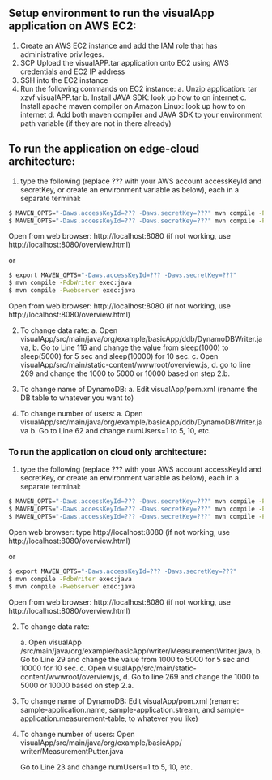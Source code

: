 ## Setup environment to run the visualApp application on AWS EC2:

1. Create an AWS EC2 instance and add the IAM role that has administrative privileges.
2. SCP Upload the visualAPP.tar application onto EC2 using AWS credentials and EC2 IP address
3. SSH into the EC2 instance
4. Run the following commands on EC2 instance: 
	a. Unzip application: tar xzvf visualAPP.tar
	b. Install JAVA SDK: look up how to on internet
	c. Install apache maven compiler on Amazon Linux: look up how to on internet
	d. Add both maven compiler and JAVA SDK to your environment path variable (if they are not in there already)

## To run the application on edge-cloud architecture: 

1. type the following (replace ??? with your AWS account accessKeyId and secretKey, or create an environment variable as below), each in a separate terminal:
		
  ```bash
  $ MAVEN_OPTS="-Daws.accessKeyId=??? -Daws.secretKey=???" mvn compile -PdbWriter exec:java
  $ MAVEN_OPTS="-Daws.accessKeyId=??? -Daws.secretKey=???" mvn compile -Pwebserver exec:java
  ```
  Open from web browser: http://localhost:8080 (if not working, use http://localhost:8080/overview.html)

  or 

  ```bash
  $ export MAVEN_OPTS="-Daws.accessKeyId=??? -Daws.secretKey=???"
  $ mvn compile -PdbWriter exec:java
  $ mvn compile -Pwebserver exec:java
  ```

  Open from web browser: http://localhost:8080 (if not working, use http://localhost:8080/overview.html)

2. To change data rate:
   a. Open visualApp/src/main/java/org/example/basicApp/ddb/DynamoDBWriter.java, 
   b. Go to Line 116 and change the value from sleep(1000) to sleep(5000) for 5 sec and sleep(10000) for 10 sec.
   c. Open visualApp/src/main/static-content/wwwroot/overview.js, 
   d. go to line 269 and change the 1000 to 5000 or 10000 based on step 2.b.

3. To change name of DynamoDB:
   a. Edit visualApp/pom.xml (rename the DB table to whatever you want to)

4. To change number of users:
   a. Open visualApp/src/main/java/org/example/basicApp/ddb/DynamoDBWriter.java
   b. Go to Line 62 and change numUsers=1 to 5, 10, etc.

### To run the application on cloud only architecture: 

1. type the following (replace ??? with your AWS account accessKeyId and secretKey, or create an environment variable as below), each in a separate terminal:
		
  ```bash
  $ MAVEN_OPTS="-Daws.accessKeyId=??? -Daws.secretKey=???" mvn compile -Pstream-writer exec:java
  $ MAVEN_OPTS="-Daws.accessKeyId=??? -Daws.secretKey=???" mvn compile -PclientApp exec:java
  $ MAVEN_OPTS="-Daws.accessKeyId=??? -Daws.secretKey=???" mvn compile -Pwebserver exec:java
  ```

  Open web browser: type http://localhost:8080 (if not working, use http://localhost:8080/overview.html)

  or
		
  ```bash
  $ export MAVEN_OPTS="-Daws.accessKeyId=??? -Daws.secretKey=???"
  $ mvn compile -PdbWriter exec:java
  $ mvn compile -Pwebserver exec:java
  ``` 

  Open from web browser: http://localhost:8080 (if not working, use http://localhost:8080/overview.html)

2. To change data rate:

   a. Open visualApp /src/main/java/org/example/basicApp/writer/MeasurementWriter.java, 
   b. Go to Line 29 and change the value from 1000 to 5000 for 5 sec and 10000 for 10 sec.
   c. Open visualApp/src/main/static-content/wwwroot/overview.js, 
   d. Go to line 269 and change the 1000 to 5000 or 10000 based on step 2.a.

3. To change name of DynamoDB: Edit visualApp/pom.xml (rename: sample-application.name, sample-application.stream, and sample-application.measurement-table, to whatever you like)

4. To change number of users: Open visualApp/src/main/java/org/example/basicApp/ writer/MeasurementPutter.java

   Go to Line 23 and change numUsers=1 to 5, 10, etc.

